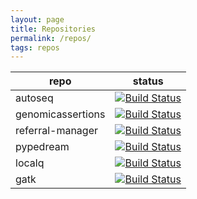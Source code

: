 ```yaml
---
layout: page
title: Repositories
permalink: /repos/
tags: repos
---
```


| repo | status |
| --- | --- |
| autoseq | [![Build Status](https://travis-ci.org/dakl/autoseq.svg?branch=develop)](https://travis-ci.org/dakl/autoseq) |
| genomicassertions | [![Build Status](https://travis-ci.org/dakl/genomicassertions.svg?branch=master)](https://travis-ci.org/dakl/genomicassertions) |
| referral-manager | [![Build Status](https://travis-ci.org/ClinSeq/referral-manager.svg?branch=master)](https://travis-ci.org/ClinSeq/referral-manager) |
| pypedream |  [![Build Status](https://travis-ci.org/ClinSeq/pypedream.svg?branch=master)](https://travis-ci.org/ClinSeq/pypedream) |
| localq | [![Build Status](https://travis-ci.org/dakl/localq.svg?branch=master)](https://travis-ci.org/dakl/localq) |
| gatk | [![Build Status](https://travis-ci.org/dakl/gatk.svg?branch=master)](https://travis-ci.org/dakl/gatk) | 


